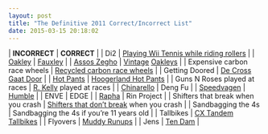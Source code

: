 ```yaml
---
layout: post
title: "The Definitive 2011 Correct/Incorrect List"
date: 2015-03-15 20:18:02
---
```


| **INCORRECT** | **CORRECT** |
| Di2 | [Playing Wii Tennis while riding rollers](http://www.youtube.com/watch?v=j3OJdiGtFzk) |
| [Oakley](http://www.amykirkham.ca/wp-content/uploads/2011/10/Oakley-Lance-Armstrong3.jpg) | [Fauxley](http://www.oakleysunglasses-discount.com/images/fake%20oakley%20JAWBONE%20Transitions%20%20SOLFX%20Sunglasses%20(1).jpg) |
| [Assos Zegho](http://www.bikerumor.com/wp-content/uploads/2011/10/2012-assos-zegho-cycling-sunglasses3.jpg) | [Vintage](http://www.23mag.com/mags/bxm/b29duke.jpg) [Oakleys](http://farm3.staticflickr.com/2700/4410963673_19ca0d5d70_o.jpg) |
| Expensive carbon race wheels | [Recycled carbon race wheels](http://www.ruckuscomponents.com/) |
| Getting Doored | [De Cross Gaat Door](http://www.youtube.com/watch?v=6tdAYsK7CRs) |
| [Hot Pants](http://www.tourcycling.com/products/1585/craft-womens-active-hot-pants.aspx) | [Hoogerland Hot Pants](http://i.telegraph.co.uk/multimedia/archive/01942/Johnny_Hoogerland-_1942934i.jpg) |
| Guns N Roses played at races | [R. Kelly](http://www.youtube.com/watch?v=y6y_4_b6RS8) played at races |
| [Chinarello](http://prollyisnotprobably.com/2010/01/15/Strat-Harp-PINP-thumb.jpg) | Deng Fu |
| [Speedvagen](http://img.photobucket.com/albums/v33/fatallightning/DSC03598.jpg) | [Humble](http://www.flickr.com/photos/shufflerepeat) |
| ENVE | EDGE |
| [Rapha](http://www.doobybrain.com/wp-content/uploads/2011/02/rapha-jeans-03.jpg) | Rin Project |
| Shifters that break when you crash | [Shifters that don’t break](http://retroshift.com/) when you crash |
| Sandbagging the 4s | Sandbagging the 4s if you’re 11 years old |
| Tallbikes | [CX Tandem Tallbikes](http://bicycling.com/blogs/fitchick/files/2011/12/hightandem.jpg) |
| Flyovers | [Muddy Runups](http://www.cyclingdirt.org/coverage/240302-European-Cyclocross-2011-2012/video/548325-Womens-Cyclocross-Never-Looked-So-Good) |
| Jens | [Ten Dam](http://1.bp.blogspot.com/-fPqbo52fq5w/TiLyqSUrORI/AAAAAAAAGYc/jwUic0c-5L8/s1600/tendam.jpg) |
